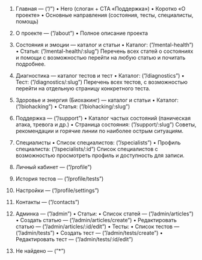 1. Главная — (”/”)
  •  Hero (слоган + CTA «Поддержка»)
  •  Коротко «О проекте»
  •  Основные направления (состояния, тесты, специалисты, помощь)

2. О проекте — (”/about”)
  •  Полное описание проекта

3. Состояния и эмоции — каталог и статьи
  •  Каталог: (”/mental-health”)
  •  Статья: (”/mental-health/:slug”)
Перечень всех статей о состояниях и помощи с возможностью перейти на любую статью и почитать подробнее.

4. Диагностика — каталог тестов и тест
  •  Каталог: (”/diagnostics”)
  •  Тест: (”/diagnostics/:slug”)
Перечень всех тестов, с возможностью перейти на отдельную страницу конкретного теста.

5. Здоровье и энергия (Биохакинг) — каталог и статьи
  •  Каталог: (”/biohacking”)
  •  Статья: (”/biohacking/:slug”)

6. Поддержка — (”/support”)
  •  Каталог частых состояний (паническая атака, тревога и др.)
  •  Страница состояния: (”/support/:slug”)
Советы, рекомендации и горячие линии по наиболее острым ситуациям.

7. Специалисты
  •  Список специалистов: (”/specialists”)
  •  Профиль специалиста: (”/specialists/:id”)
Список специалистов с возможностью просмотреть профиль и доступность для записи.

8. Личный кабинет — (”/profile”)
9. История тестов — (”/profile/tests”)
10. Настройки — (”/profile/settings”)

11. Контакты — (”/contacts”)

12. Админка — (”/admin”)
  •  Статьи:
  •  Список статей — (”/admin/articles”)
  •  Создать статью — (”/admin/articles/create”)
  •  Редактировать статью — (”/admin/articles/:id/edit”)
  •  Тесты:
  •  Список тестов — (”/admin/tests”)
  •  Создать тест — (”/admin/tests/create”)
  •  Редактировать тест — (”/admin/tests/:id/edit”)

13. Не найдено — (”*”)

